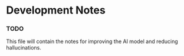 # Development Notes
### TODO
This file will contain the notes for improving the AI model and reducing hallucinations.